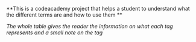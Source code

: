 **This is  a  codeacademy project that helps a student to understand what the different terms are and how to use them **

_The whole table gives the reader the information on what each tag represents and a small note on the tag_
